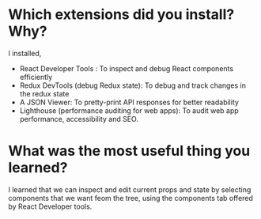# Which extensions did you install? Why?

I installed,

- React Developer Tools : To inspect and debug React components efficiently
- Redux DevTools (debug Redux state): To debug and track changes in the redux state
- A JSON Viewer: To pretty-print API responses for better readability
- Lighthouse (performance auditing for web apps): To audit web app performance, accessibility and SEO.

# What was the most useful thing you learned?

I learned that we can inspect and edit current props and state by selecting components that we want feom the tree, using the components tab offered by React Developer tools.
